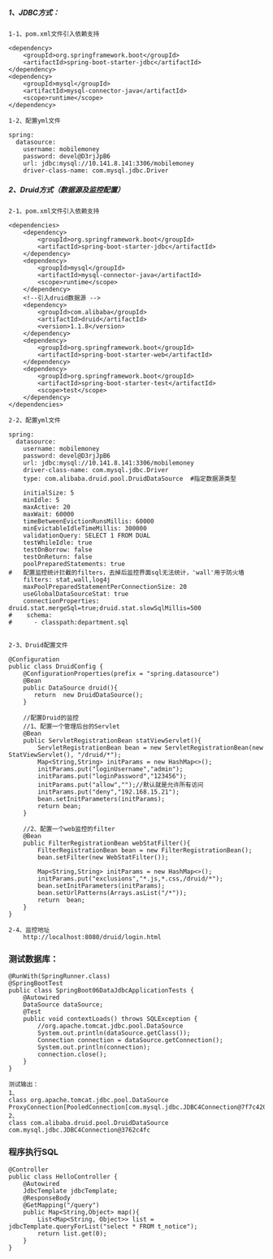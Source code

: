     
##### 1、JDBC方式：
    1-1、pom.xml文件引入依赖支持
    
    <dependency>
		<groupId>org.springframework.boot</groupId>
		<artifactId>spring-boot-starter-jdbc</artifactId>
	</dependency>
	<dependency>
		<groupId>mysql</groupId>
		<artifactId>mysql-connector-java</artifactId>
		<scope>runtime</scope>
	</dependency>

	1-2、配置yml文件
	
    spring:
      datasource:
        username: mobilemoney
        password: devel@D3rjJpB6
        url: jdbc:mysql://10.141.8.141:3306/mobilemoney
        driver-class-name: com.mysql.jdbc.Driver
    
##### 2、Druid方式（数据源及监控配置）

    2-1、pom.xml文件引入依赖支持
    
    <dependencies>
    	<dependency>
    		<groupId>org.springframework.boot</groupId>
    		<artifactId>spring-boot-starter-jdbc</artifactId>
    	</dependency>
    	<dependency>
    		<groupId>mysql</groupId>
    		<artifactId>mysql-connector-java</artifactId>
    		<scope>runtime</scope>
    	</dependency>
    	<!--引入druid数据源 -->
    	<dependency>
    		<groupId>com.alibaba</groupId>
    		<artifactId>druid</artifactId>
    		<version>1.1.8</version>
    	</dependency>
    	<dependency>
    		<groupId>org.springframework.boot</groupId>
    		<artifactId>spring-boot-starter-web</artifactId>
    	</dependency>
    	<dependency>
    		<groupId>org.springframework.boot</groupId>
    		<artifactId>spring-boot-starter-test</artifactId>
    		<scope>test</scope>
    	</dependency>
    </dependencies>
	
    2-2、配置yml文件
    
    spring:
      datasource:
        username: mobilemoney
        password: devel@D3rjJpB6
        url: jdbc:mysql://10.141.8.141:3306/mobilemoney
        driver-class-name: com.mysql.jdbc.Driver
        type: com.alibaba.druid.pool.DruidDataSource  #指定数据源类型
    
        initialSize: 5
        minIdle: 5
        maxActive: 20
        maxWait: 60000
        timeBetweenEvictionRunsMillis: 60000
        minEvictableIdleTimeMillis: 300000
        validationQuery: SELECT 1 FROM DUAL
        testWhileIdle: true
        testOnBorrow: false
        testOnReturn: false
        poolPreparedStatements: true
    #   配置监控统计拦截的filters，去掉后监控界面sql无法统计，'wall'用于防火墙
        filters: stat,wall,log4j
        maxPoolPreparedStatementPerConnectionSize: 20
        useGlobalDataSourceStat: true
        connectionProperties: druid.stat.mergeSql=true;druid.stat.slowSqlMillis=500
    #    schema:
    #      - classpath:department.sql
    
    
    2-3、Druid配置文件
    
    @Configuration
    public class DruidConfig {
        @ConfigurationProperties(prefix = "spring.datasource")
        @Bean
        public DataSource druid(){
           return  new DruidDataSource();
        }
    
        //配置Druid的监控
        //1、配置一个管理后台的Servlet
        @Bean
        public ServletRegistrationBean statViewServlet(){
            ServletRegistrationBean bean = new ServletRegistrationBean(new StatViewServlet(), "/druid/*");
            Map<String,String> initParams = new HashMap<>();
            initParams.put("loginUsername","admin");
            initParams.put("loginPassword","123456");
            initParams.put("allow","");//默认就是允许所有访问
            initParams.put("deny","192.168.15.21");
            bean.setInitParameters(initParams);
            return bean;
        }
    
        //2、配置一个web监控的filter
        @Bean
        public FilterRegistrationBean webStatFilter(){
            FilterRegistrationBean bean = new FilterRegistrationBean();
            bean.setFilter(new WebStatFilter());
    
            Map<String,String> initParams = new HashMap<>();
            initParams.put("exclusions","*.js,*.css,/druid/*");
            bean.setInitParameters(initParams);
            bean.setUrlPatterns(Arrays.asList("/*"));
            return  bean;
        }
    }

    2-4、监控地址
        http://localhost:8080/druid/login.html


###     测试数据库：

    @RunWith(SpringRunner.class)
    @SpringBootTest
    public class SpringBoot06DataJdbcApplicationTests {
    	@Autowired
    	DataSource dataSource;
    	@Test
    	public void contextLoads() throws SQLException {
    		//org.apache.tomcat.jdbc.pool.DataSource
    		System.out.println(dataSource.getClass());
    		Connection connection = dataSource.getConnection();
    		System.out.println(connection);
    		connection.close();
    	}
    }
    
    测试输出：
    1、
    class org.apache.tomcat.jdbc.pool.DataSource
    ProxyConnection[PooledConnection[com.mysql.jdbc.JDBC4Connection@7f7c420c]]
    2、
    class com.alibaba.druid.pool.DruidDataSource
    com.mysql.jdbc.JDBC4Connection@3762c4fc
    
###     程序执行SQL

    @Controller
    public class HelloController {
        @Autowired
        JdbcTemplate jdbcTemplate;
        @ResponseBody
        @GetMapping("/query")
        public Map<String,Object> map(){
            List<Map<String, Object>> list = jdbcTemplate.queryForList("select * FROM t_notice");
            return list.get(0);
        }
    }